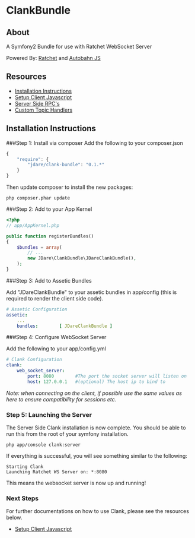 ClankBundle
===========

About
--------------
A Symfony2 Bundle for use with Ratchet WebSocket Server

Powered By: [Ratchet](http://socketo.me) and [Autobahn JS](http://autobahn.ws/js)

Resources
--------------
* [Installation Instructions](#installation-instructions)
* [Setup Client Javascript](JDare/ClankBundle/blob/master/Resources/docs/ClientSetup.md)
* [Server Side RPC's](JDare/ClankBundle/blob/master/Resources/docs/RPCSetup.md)
* [Custom Topic Handlers](JDare/ClankBundle/blob/master/Resources/docs/TopicSetup.md)


Installation Instructions
--------------

###Step 1: Install via composer
Add the following to your composer.json

```javascript
{
    "require": {
        "jdare/clank-bundle": "0.1.*"
    }
}
```

Then update composer to install the new packages:
```command
php composer.phar update
```

###Step 2: Add to your App Kernel

```php
<?php
// app/AppKernel.php

public function registerBundles()
{
    $bundles = array(
        // ...
        new JDare\ClankBundle\JDareClankBundle(),
    );
}
```

###Step 3: Add to Assetic Bundles

Add "JDareClankBundle" to your assetic bundles in app/config (this is required to render the client side code).

```yaml
# Assetic Configuration
assetic:
    ...
    bundles:        [ JDareClankBundle ]
```

###Step 4: Configure WebSocket Server

Add the following to your app/config.yml

```yaml
# Clank Configuration
clank:
    web_socket_server:
        port: 8080        #The port the socket server will listen on
        host: 127.0.0.1   #(optional) The host ip to bind to
```

_Note: when connecting on the client, if possible use the same values as here to ensure compatibility for sessions etc._

### Step 5: Launching the Server

The Server Side Clank installation is now complete. You should be able to run this from the root of your symfony installation.

```command
php app/console clank:server
```

If everything is successful, you will see something similar to the following:

```
Starting Clank
Launching Ratchet WS Server on: *:8080
```

This means the websocket server is now up and running!

### Next Steps

For further documentations on how to use Clank, please see the resources below.

* [Setup Client Javascript](JDare/ClankBundle/blob/master/Resources/docs/ClientSetup.md)